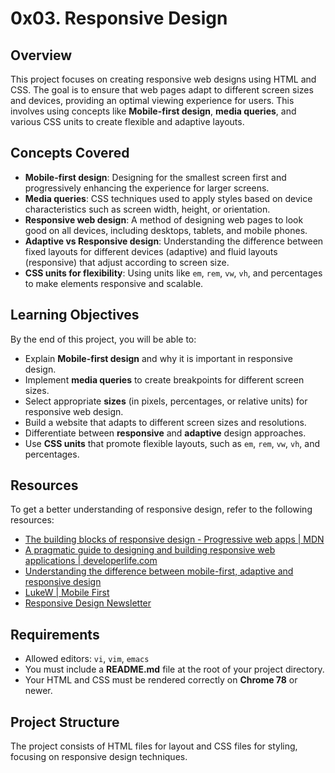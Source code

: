 # 0x03. Responsive Design

## Overview

This project focuses on creating responsive web designs using HTML and CSS. The goal is to ensure that web pages adapt to different screen sizes and devices, providing an optimal viewing experience for users. This involves using concepts like **Mobile-first design**, **media queries**, and various CSS units to create flexible and adaptive layouts.

## Concepts Covered

- **Mobile-first design**: Designing for the smallest screen first and progressively enhancing the experience for larger screens.
- **Media queries**: CSS techniques used to apply styles based on device characteristics such as screen width, height, or orientation.
- **Responsive web design**: A method of designing web pages to look good on all devices, including desktops, tablets, and mobile phones.
- **Adaptive vs Responsive design**: Understanding the difference between fixed layouts for different devices (adaptive) and fluid layouts (responsive) that adjust according to screen size.
- **CSS units for flexibility**: Using units like `em`, `rem`, `vw`, `vh`, and percentages to make elements responsive and scalable.

## Learning Objectives

By the end of this project, you will be able to:

- Explain **Mobile-first design** and why it is important in responsive design.
- Implement **media queries** to create breakpoints for different screen sizes.
- Select appropriate **sizes** (in pixels, percentages, or relative units) for responsive web design.
- Build a website that adapts to different screen sizes and resolutions.
- Differentiate between **responsive** and **adaptive** design approaches.
- Use **CSS units** that promote flexible layouts, such as `em`, `rem`, `vw`, `vh`, and percentages.

## Resources

To get a better understanding of responsive design, refer to the following resources:

- [The building blocks of responsive design - Progressive web apps | MDN](https://developer.mozilla.org/en-US/docs/Web/Progressive_web_apps/Responsive/responsive_design)
- [A pragmatic guide to designing and building responsive web applications | developerlife.com](https://developerlife.com/pragmatic-guide/)
- [Understanding the difference between mobile-first, adaptive and responsive design](https://link.to/resource)
- [LukeW | Mobile First](https://www.lukew.com/ff/entry.asp?933)
- [Responsive Design Newsletter](https://responsivedesign.is/newsletter)

## Requirements

- Allowed editors: `vi`, `vim`, `emacs`
- You must include a **README.md** file at the root of your project directory.
- Your HTML and CSS must be rendered correctly on **Chrome 78** or newer.

## Project Structure

The project consists of HTML files for layout and CSS files for styling, focusing on responsive design techniques.

